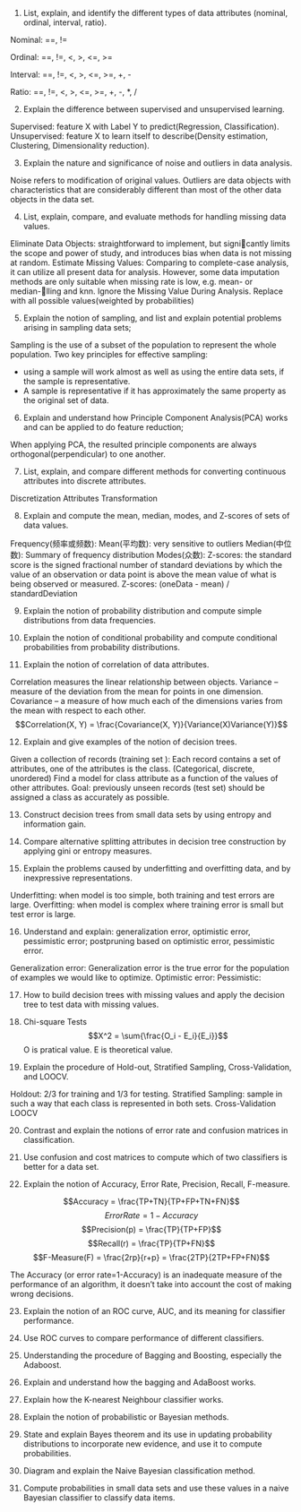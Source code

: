 1. List, explain, and identify the different types of data attributes (nominal, ordinal, interval, ratio).

Nominal: ==, !=

Ordinal: ==, !=, <, >, <=, >=

Interval: ==, !=, <, >, <=, >=, +, -

Ratio: ==, !=, <, >, <=, >=, +, -, *, /

2. Explain the difference between supervised and unsupervised learning.

Supervised: feature X with Label Y to predict(Regression, Classification).
Unsupervised: feature X to learn itself to describe(Density estimation, Clustering, Dimensionality reduction).

3. Explain the nature and significance of noise and outliers in data analysis.

Noise refers to modification of original values.
Outliers are data objects with characteristics that are considerably different than most of the other data objects in the data set.

4. List, explain, compare, and evaluate methods for handling missing data values.

Eliminate Data Objects: straightforward to implement, but signicantly limits the scope and power of study, and introduces bias when data is not missing at random.
Estimate Missing Values: Comparing to complete-case analysis, it can utilize all present data for analysis. However, some data imputation methods are only suitable when missing rate is low, e.g. mean- or median-lling and knn.
Ignore the Missing Value During Analysis.
Replace with all possible values(weighted by probabilities)

5. Explain the notion of sampling, and list and explain potential problems arising in
sampling data sets;

Sampling is the use of a subset of the population to represent the whole population.
Two key principles for effective sampling:
- using a sample will work almost as well as using the entire data sets, if the sample is representative.
- A sample is representative if it has approximately the same property as the original set of data.

6. Explain and understand how Principle Component Analysis(PCA) works and can be applied to do feature reduction;

When applying PCA, the resulted principle components are always orthogonal(perpendicular) to one another.

7. List, explain, and compare different methods for converting continuous attributes into discrete attributes.

Discretization
Attributes Transformation

8. Explain and compute the mean, median, modes, and Z-scores of sets of data values.

Frequency(频率或频数): 
Mean(平均数): very sensitive to outliers
Median(中位数): Summary of frequency distribution
Modes(众数):
Z-scores: the standard score is the signed fractional number of standard deviations by which the value of an observation or data point is above the mean value of what is being observed or measured.
Z-scores: (oneData - mean) / standardDeviation

9. Explain the notion of probability distribution and compute simple distributions from data frequencies.

10. Explain the notion of conditional probability and compute conditional probabilities from probability distributions.

11. Explain the notion of correlation of data attributes.

Correlation measures the linear relationship between objects.
Variance – measure of the deviation from the mean for points in one dimension.
Covariance – a measure of how much each of the dimensions varies from the mean with respect to each other.
$$Correlation(X, Y) = \frac{Covariance(X, Y)}{Variance(X)Variance(Y)}$$

12. Explain and give examples of the notion of decision trees.

Given a collection of records (training set ): Each
record contains a set of attributes, one of the
attributes is the class. (Categorical, discrete,
unordered)
Find a model for class attribute as a function of the
values of other attributes.
Goal: previously unseen records (test set) should be
assigned a class as accurately as possible.

13. Construct decision trees from small data sets by using entropy and information gain.

14. Compare alternative splitting attributes in decision tree construction by applying gini or entropy measures.

15. Explain the problems caused by underfitting and overfitting data, and by inexpressive representations.

Underfitting: when model is too simple, both training and test errors are large.
Overfitting: when model is complex where training error is small but test error is large.

16. Understand and explain: generalization error, optimistic error, pessimistic error; postpruning based on optimistic error, pessimistic error.

Generalization error: Generalization error is the true error for the population of examples we would like to optimize.
Optimistic error:
Pessimistic:

17. How to build decision trees with missing values and apply the decision tree to test data with missing values.

18. Chi-square Tests
$$X^2 = \sum{\frac{O_i - E_i}{E_i}}$$
O is pratical value.
E is theoretical value.

19. Explain the procedure of Hold-out, Stratified Sampling, Cross-Validation, and LOOCV.

Holdout: 2/3 for training and 1/3 for testing.
Stratified Sampling: sample in such a way that each class is represented in both sets.
Cross-Validation
LOOCV

20. Contrast and explain the notions of error rate and confusion matrices in classification.

21. Use confusion and cost matrices to compute which of two classifiers is better for a data set.

22. Explain the notion of Accuracy, Error Rate, Precision, Recall, F-measure.

$$Accuracy = \frac{TP+TN}{TP+FP+TN+FN}$$
$$Error Rate = 1 - Accuracy$$
$$Precision(p) = \frac{TP}{TP+FP}$$
$$Recall(r) = \frac{TP}{TP+FN}$$
$$F-Measure(F) = \frac{2rp}{r+p} = \frac{2TP}{2TP+FP+FN}$$

The Accuracy (or error rate=1-Accuracy) is an inadequate measure of the performance of an algorithm, it doesn’t take into account the cost of making wrong decisions.

23. Explain the notion of an ROC curve, AUC, and its meaning for classifier performance.

24. Use ROC curves to compare performance of different classifiers.

25. Understanding the procedure of Bagging and Boosting, especially the Adaboost.

26. Explain and understand how the bagging and AdaBoost works.

27. Explain how the K-nearest Neighbour classifier works.

28. Explain the notion of probabilistic or Bayesian methods.
29. State and explain Bayes theorem and its use in updating probability distributions to
incorporate new evidence, and use it to compute probabilities.
30. Diagram and explain the Naive Bayesian classification method.
31. Compute probabilities in small data sets and use these values in a naive Bayesian
classifier to classify data items.